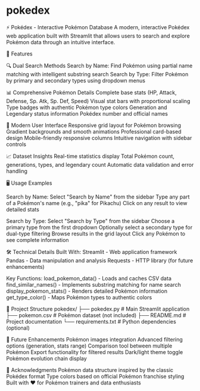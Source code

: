 # pokedex
⚡ Pokédex - Interactive Pokémon Database
A modern, interactive Pokédex web application built with Streamlit that allows users to search and explore Pokémon data through an intuitive interface.

🌟 Features

🔍 Dual Search Methods
Search by Name: Find Pokémon using partial name matching with intelligent substring search
Search by Type: Filter Pokémon by primary and secondary types using dropdown menus

📊 Comprehensive Pokémon Details
Complete base stats (HP, Attack, Defense, Sp. Atk, Sp. Def, Speed)
Visual stat bars with proportional scaling
Type badges with authentic Pokémon type colors
Generation and Legendary status information
Pokédex number and official names

🎨 Modern User Interface
Responsive grid layout for Pokémon browsing
Gradient backgrounds and smooth animations
Professional card-based design
Mobile-friendly responsive columns
Intuitive navigation with sidebar controls

📈 Dataset Insights
Real-time statistics display
Total Pokémon count, generations, types, and legendary count
Automatic data validation and error handling

🖥️ Usage Examples

Search by Name:
Select "Search by Name" from the sidebar
Type any part of a Pokémon's name (e.g., "pika" for Pikachu)
Click on any result to view detailed stats

Search by Type:
Select "Search by Type" from the sidebar
Choose a primary type from the first dropdown
Optionally select a secondary type for dual-type filtering
Browse results in the grid layout
Click any Pokémon to see complete information

🛠️ Technical Details
Built With:
Streamlit - Web application framework
Pandas - Data manipulation and analysis
Requests - HTTP library (for future enhancements)

Key Functions:
load_pokemon_data() - Loads and caches CSV data
find_similar_names() - Implements substring matching for name search
display_pokemon_stats() - Renders detailed Pokémon information
get_type_color() - Maps Pokémon types to authentic colors

📁 Project Structure
pokedex/
├── pokedex.py          # Main Streamlit application
├── pokemon.csv         # Pokémon dataset (not included)
├── README.md          # Project documentation
└── requirements.txt   # Python dependencies (optional)

🎯 Future Enhancements
 Pokémon images integration
 Advanced filtering options (generation, stats range)
 Comparison tool between multiple Pokémon
 Export functionality for filtered results
 Dark/light theme toggle
 Pokémon evolution chain display

🙏 Acknowledgments
Pokémon data structure inspired by the classic Pokédex format
Type colors based on official Pokémon franchise styling
Built with ❤️ for Pokémon trainers and data enthusiasts
